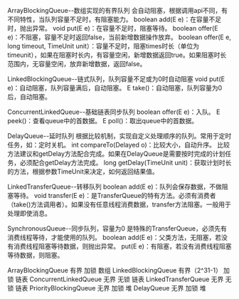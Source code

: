 ArrayBlockingQueue--数组实现的有界队列
会自动阻塞，根据调用api不同，有不同特性，当队列容量不足时，有阻塞能力。
boolean add(E e)：在容量不足时，抛出异常。
void put(E e)：在容量不足时，阻塞等待。
boolean offer(E e)：不阻塞，容量不足时返回false，当前新增数据操作放弃。
boolean offer(E e, long timeout, TimeUnit unit）：容量不足时，阻塞times时长（单位为timeunit），如果在阻塞时长内，有容量空闲，新增数据返回true。如果阻塞时长范围内，无容量空闲，放弃新增数据，返回false。

LinkedBlockingQueue--链式队列，队列容量不足或为0时自动阻塞
void put(E e)：自动阻塞，队列容量满后，自动阻塞。
E take()：自动阻塞，队列容量为0后，自动阻塞。

ConcurrentLinkedQueue--基础链表同步队列
boolean offer(E e)：入队。
E peek()：查看queue中的首数据。
E poll()：取出queue中的首数据。

DelayQueue--延时队列
根据比较机制，实现自定义处理顺序的队列。常用于定时任务，如：定时关机。
int compareTo(Delayed o)：比较大小，自动升序。
比较方法建议和getDelay方法配合完成。如果在DelayQueue是需要按时完成的计划任务，必须配合getDelay方法完成。
long getDelay(TimeUnit unit)：获取计划时长的方法，根据参数TimeUnit来决定，如何返回结果值。

LinkedTransferQueue--转移队列
boolean add(E e)：队列会保存数据，不做阻塞等待。
void transfer(E e)：是TransferQueue的特有方法。必须有消费者（take()方法调用者）。如果没有任意线程消费数据，transfer方法阻塞。一般用于处理即使消息。

SynchronousQueue--同步队列，容量为0
是特殊的TransferQueue，必须先有消费线程等待，才能使用的队列。
boolean add(E e)：父类方法，无阻塞，若没有消费线程阻塞等待数据，则抛出异常。
put(E e)：有阻塞，若没有消费线程阻塞等待数据，则阻塞。

ArrayBlockingQueue         有界          加锁  数组
LinkedBlockingQueue        有界（2^31-1） 加锁  链表
ConcurrentLinkedQueue      无界          无锁  链表
LinkedTransferQueue        无界          无锁  链表
PriorityBlockingQueue      无界          加锁  堆
DelayQueue                 无界          加锁  堆
